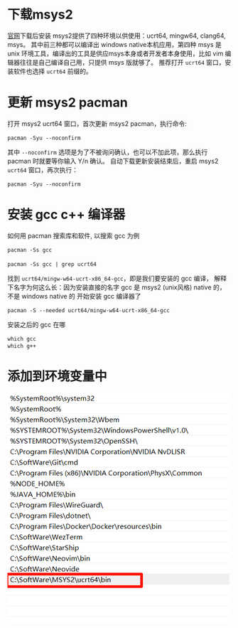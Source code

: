 # 下载msys2
[官网](https://www.msys2.org/)下载后安装
msys2提供了四种环境以供使用：ucrt64, mingw64, clang64, msys。
其中前三种都可以编译出 windows native本机应用，第四种 msys 是unix 环境工具，编译出的工具是供应msys本身或者开发者本身使用，比如 vim 编辑器往往是自己编译自己用，只提供 msys 版就够了。
推荐打开 `ucrt64` 窗口，安装软件也选择 `ucrt64` 前缀的。
# 更新 msys2 pacman
打开 msys2 ucrt64 窗口，首次更新 msys2 pacman，执行命令:
```shell
pacman -Syu --noconfirm
```
其中 `--noconfirm` 选项是为了不被询问确认，也可以不加此项，那么执行 pacman 时就要等你输入 Y/n 确认。
自动下载更新安装结束后，重启 msys2 `ucrt64` 窗口，再次执行：
```shell
pacman -Syu --noconfirm
```
# 安装 gcc c++ 编译器
如何用 pacman 搜索库和软件, 以搜索 gcc 为例
```shell
pacman -Ss gcc

pacman -Ss gcc | grep ucrt64
```
找到 `ucrt64/mingw-w64-ucrt-x86_64-gcc`，即是我们要安装的 gcc 编译，
解释下名字为何这么长：因为安装直接的名字 gcc 是 msys2 (unix风格) native 的，不是 windows native 的
开始安装 gcc 编译器了
```shell
pacman -S --needed ucrt64/mingw-w64-ucrt-x86_64-gcc
```
安装之后的 gcc 在哪
```shell
which gcc
which g++
```
# 添加到环境变量中
![环境变量](img/MSYS2安装gcc、gmake/环境变量.png)
